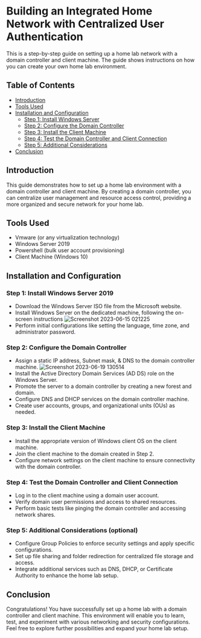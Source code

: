 # Building an Integrated Home Network with Centralized User Authentication

This is a step-by-step guide on setting up a home lab network with a domain controller and client machine. The guide shows instructions on how you can create your own home lab environment.

## Table of Contents
- [Introduction](#introduction)
- [Tools Used](#tools-used)
- [Installation and Configuration](#installation-and-configuration)
  - [Step 1: Install Windows Server](#step-1-install-windows-server-2019)
  - [Step 2: Configure the Domain Controller](#step-2-configure-the-domain-controller)
  - [Step 3: Install the Client Machine](#step-3-install-the-client-machine)
  - [Step 4: Test the Domain Controller and Client Connection](#step-4-test-the-domain-controller-and-client-connection)
  - [Step 5: Additional Considerations](#step-5-additional-considerations-optional)
- [Conclusion](#conclusion)

## Introduction
This guide demonstrates how to set up a home lab environment with a domain controller and client machine. By creating a domain controller, you can centralize user management and resource access control, providing a more organized and secure network for your home lab.

## Tools Used
- Vmware (or any virtualization technology)
- Windows Server 2019
- Powershell (bulk user account provisioning)
- Client Machine (Windows 10)

## Installation and Configuration

### Step 1: Install Windows Server 2019
- Download the Windows Server ISO file from the Microsoft website.
- Install Windows Server on the dedicated machine, following the on-screen instructions
![Screenshot 2023-06-15 021225](https://github.com/emeka789/images/assets/99328320/345c7588-71a1-4a54-97e6-a37ffd52d371)
- Perform initial configurations like setting the language, time zone, and administrator password.

### Step 2: Configure the Domain Controller
- Assign a static IP address, Subnet mask, & DNS to the domain controller machine.
![Screenshot 2023-06-19 130514](https://github.com/emeka789/images/assets/99328320/447b41a0-4bd5-41ee-aa30-b8a75851a658)
- Install the Active Directory Domain Services (AD DS) role on the Windows Server.
- Promote the server to a domain controller by creating a new forest and domain.
- Configure DNS and DHCP services on the domain controller machine.
- Create user accounts, groups, and organizational units (OUs) as needed.

### Step 3: Install the Client Machine
- Install the appropriate version of Windows client OS on the client machine.
- Join the client machine to the domain created in Step 2.
- Configure network settings on the client machine to ensure connectivity with the domain controller.

### Step 4: Test the Domain Controller and Client Connection
- Log in to the client machine using a domain user account.
- Verify domain user permissions and access to shared resources.
- Perform basic tests like pinging the domain controller and accessing network shares.

### Step 5: Additional Considerations (optional)
- Configure Group Policies to enforce security settings and apply specific configurations.
- Set up file sharing and folder redirection for centralized file storage and access.
- Integrate additional services such as DNS, DHCP, or Certificate Authority to enhance the home lab setup.

## Conclusion
Congratulations! You have successfully set up a home lab with a domain controller and client machine. This environment will enable you to learn, test, and experiment with various networking and security configurations. Feel free to explore further possibilities and expand your home lab setup.

